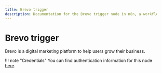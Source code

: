 ```yaml
---
title: Brevo trigger
description: Documentation for the Brevo trigger node in n8n, a workflow automation platform. Includes details of operations and configuration, and links to examples and credentials information.
---
```


# Brevo trigger

Brevo is a digital marketing platform to help users grow their business.

!!! note "Credentials"
    You can find authentication information for this node [here](/integrations/builtin/credentials/brevo/).


